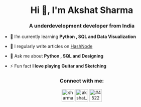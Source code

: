 <h1 align="center">Hi 👋, I'm Akshat Sharma</h1>
<h3 align="center">A underdevelopment developer from India</h3>

- 🌱 I’m currently learning **Python , SQL and Data Visualization**

- 📝 I regularly write articles on [HashNode](https://carboncoffee.hashnode.dev/)

- 💬 Ask me about **Python , SQL and Designing**

- ⚡ Fun fact **I love playing Guitar and Sketching**

<h3 align="center">Connect with me:</h3>
<p align="center">
<a href="https://linkedin.com/in/sharma-akshat" target="blank"><img align="center" src="https://cdn.jsdelivr.net/npm/simple-icons@3.0.1/icons/linkedin.svg" alt="sharma-akshat" height="40" width="40" /></a>
<a href="https://www.hackerrank.com/akshat_aksharma" target="blank"><img align="center" src="https://cdn.jsdelivr.net/npm/simple-icons@3.0.1/icons/hackerrank.svg" alt="akshat_aksharma" height="40" width="40" /></a>
<a href="https://discord.gg/#4522" target="blank"><img align="center" src="https://cdn.jsdelivr.net/npm/simple-icons@3.0.1/icons/discord.svg" alt="#4522" height="40" width="40" /></a>
</p>

